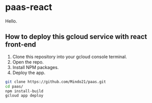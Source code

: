 # paas-react
Hello.

## How to deploy this gcloud service with react front-end

1. Clone this repository into your gcloud console terminal.
2. Open the repo.
3. Install NPM packages.
4. Deploy the app.

```sh
git clone https://github.com/Mindo21/paas.git
cd paas/
npm install-build
gcloud app deploy
```